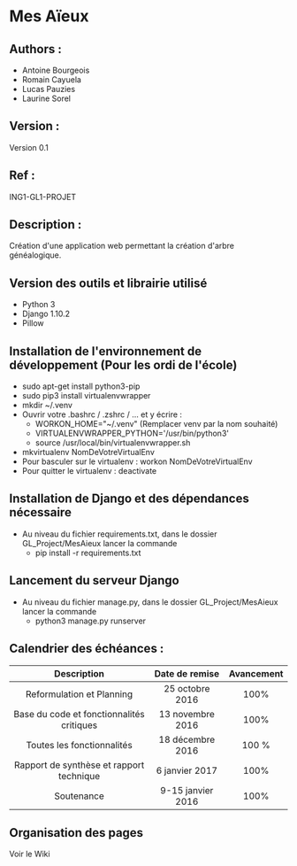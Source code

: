 # Mes Aïeux

## Authors :
- Antoine Bourgeois
- Romain Cayuela
- Lucas Pauzies
- Laurine Sorel

## Version :
Version 0.1

## Ref :
ING1-GL1-PROJET

## Description :
Création d'une application web permettant la création d'arbre généalogique.

## Version des outils et librairie utilisé
- Python 3
- Django 1.10.2
- Pillow

## Installation de l'environnement de développement (Pour les ordi de l'école)
- sudo apt-get install python3-pip
- sudo pip3 install virtualenvwrapper
- mkdir ~/.venv
- Ouvrir votre .bashrc / .zshrc / ... et y écrire :
    - WORKON_HOME="~/.venv" (Remplacer venv par la nom souhaité)
    - VIRTUALENVWRAPPER_PYTHON='/usr/bin/python3'
    - source /usr/local/bin/virtualenvwrapper.sh
- mkvirtualenv NomDeVotreVirtualEnv
- Pour basculer sur le virtualenv : workon NomDeVotreVirtualEnv
- Pour quitter le virtualenv : deactivate

## Installation de Django et des dépendances nécessaire
- Au niveau du fichier requirements.txt, dans le dossier GL_Project/MesAieux lancer la commande
    - pip install -r requirements.txt

## Lancement du serveur Django
- Au niveau du fichier manage.py, dans le dossier GL_Project/MesAieux lancer la commande
    - python3 manage.py runserver

## Calendrier des échéances :
| Description | Date de remise | Avancement |
|:---------------:|:--------------------:|:--------------------------:|
|Reformulation et Planning | 25 octobre 2016 | 100% |
|Base du code et fonctionnalités critiques | 13 novembre 2016 | 100% |
|Toutes les fonctionnalités | 18 décembre 2016 | 100 % |
|Rapport de synthèse et rapport technique | 6 janvier 2017 | 100% |
|Soutenance| 9-15 janvier 2016 | 100% |

## Organisation des pages
Voir le Wiki
